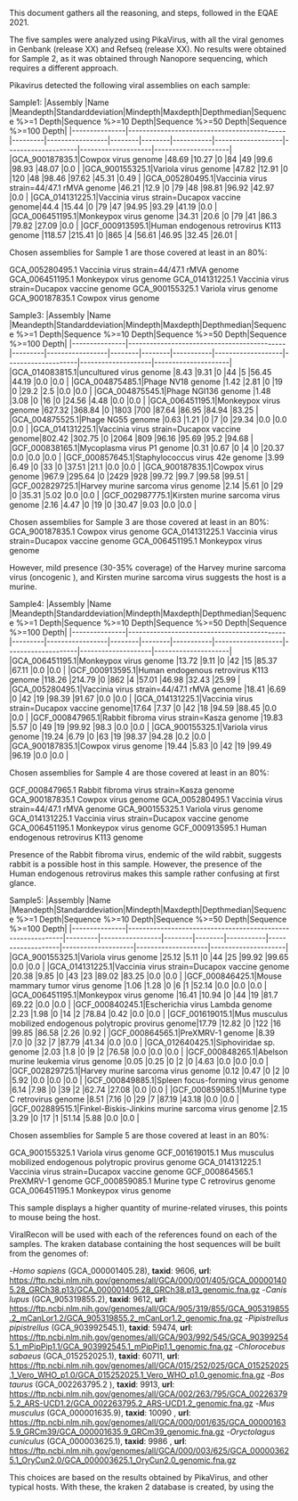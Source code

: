 This document gathers all the reasoning, and steps, followed in the EQAE 2021.

The five samples were analyzed using PikaVirus, with all the viral genomes in Genbank (release XX) and Refseq (release XX).
No results were obtained for Sample 2, as it was obtained through Nanopore sequencing, which requires a different approach.

Pikavirus detected the following viral assemblies on each sample:

Sample1:
|Assembly       |Name                                        |Meandepth|Standarddeviation|Mindepth|Maxdepth|Depthmedian|Sequence %>=1 Depth|Sequence %>=10 Depth|Sequence %>=50 Depth|Sequence %>=100 Depth|
|---------------|--------------------------------------------|---------|-----------------|--------|--------|-----------|-------------------|--------------------|--------------------|---------------------|
|GCA_900187835.1|Cowpox virus genome                         |48.69    |10.27            |0       |84      |49         |99.6               |98.93               |48.07               |0.0                  |
|GCA_900155325.1|Variola virus genome                        |47.82    |12.91            |0       |120     |48         |98.46              |97.62               |45.31               |0.49                 |
|GCA_005280495.1|Vaccinia virus strain=44/47.1 rMVA genome   |46.21    |12.9             |0       |79      |48         |98.81              |96.92               |42.97               |0.0                  |
|GCA_014131225.1|Vaccinia virus strain=Ducapox vaccine genome|44.4     |15.44            |0       |79      |47         |94.95              |93.29               |41.19               |0.0                  |
|GCA_006451195.1|Monkeypox virus genome                      |34.31    |20.6             |0       |79      |41         |86.3               |79.82               |27.09               |0.0                  |
|GCF_000913595.1|Human endogenous retrovirus K113 genome     |118.57   |215.41           |0       |865     |4          |56.61              |46.95               |32.45               |26.01                |

Chosen assemblies for Sample 1 are those covered at least in an 80%:

GCA_005280495.1	Vaccinia virus strain=44/47.1 rMVA genome
GCA_006451195.1	Monkeypox virus genome
GCA_014131225.1	Vaccinia virus strain=Ducapox vaccine genome
GCA_900155325.1	Variola virus genome
GCA_900187835.1	Cowpox virus genome


Sample3:
|Assembly       |Name                                        |Meandepth|Standarddeviation|Mindepth|Maxdepth|Depthmedian|Sequence %>=1 Depth|Sequence %>=10 Depth|Sequence %>=50 Depth|Sequence %>=100 Depth|
|---------------|--------------------------------------------|---------|-----------------|--------|--------|-----------|-------------------|--------------------|--------------------|---------------------|
|GCA_014083815.1|uncultured virus genome                     |8.43     |9.31             |0       |44      |5          |56.45              |44.19               |0.0                 |0.0                  |
|GCA_004875485.1|Phage NV18 genome                           |1.42     |2.81             |0       |19      |0          |29.2               |2.5                 |0.0                 |0.0                  |
|GCA_004875545.1|Phage NGI136 genome                         |1.48     |3.08             |0       |16      |0          |24.56              |4.48                |0.0                 |0.0                  |
|GCA_006451195.1|Monkeypox virus genome                      |627.32   |368.84           |0       |1803    |700        |87.64              |86.95               |84.94               |83.25                |
|GCA_004875525.1|Phage NG55 genome                           |0.63     |1.21             |0       |7       |0          |29.34              |0.0                 |0.0                 |0.0                  |
|GCA_014131225.1|Vaccinia virus strain=Ducapox vaccine genome|802.42   |302.75           |0       |2064    |809        |96.16              |95.69               |95.2                |94.68                |
|GCF_000838165.1|Mycoplasma virus P1 genome                  |0.31     |0.67             |0       |4       |0          |20.37              |0.0                 |0.0                 |0.0                  |
|GCF_000857645.1|Staphylococcus virus 42e genome             |3.99     |6.49             |0       |33      |0          |37.51              |21.1                |0.0                 |0.0                  |
|GCA_900187835.1|Cowpox virus genome                         |967.9    |295.64           |0       |2429    |928        |99.72              |99.7                |99.58               |99.51                |
|GCF_002829725.1|Harvey murine sarcoma virus genome          |2.14     |5.61             |0       |29      |0          |35.31              |5.02                |0.0                 |0.0                  |
|GCF_002987775.1|Kirsten murine sarcoma virus genome         |2.16     |4.47             |0       |19      |0          |30.47              |9.03                |0.0                 |0.0                  |

Chosen assemblies for Sample 3 are those covered at least in an 80%:
GCA_900187835.1	Cowpox virus genome
GCA_014131225.1	Vaccinia virus strain=Ducapox vaccine genome
GCA_006451195.1	Monkeypox virus genome

However, mild presence (30-35% coverage) of the Harvey murine sarcoma virus (oncogenic ), and Kirsten murine sarcoma virus suggests the host is a murine. 

Sample4:
|Assembly       |Name                                        |Meandepth|Standarddeviation|Mindepth|Maxdepth|Depthmedian|Sequence %>=1 Depth|Sequence %>=10 Depth|Sequence %>=50 Depth|Sequence %>=100 Depth|
|---------------|--------------------------------------------|---------|-----------------|--------|--------|-----------|-------------------|--------------------|--------------------|---------------------|
|GCA_006451195.1|Monkeypox virus genome                      |13.72    |9.11             |0       |42      |15         |85.37              |67.11               |0.0                 |0.0                  |
|GCF_000913595.1|Human endogenous retrovirus K113 genome     |118.26   |214.79           |0       |862     |4          |57.01              |46.98               |32.43               |25.99                |
|GCA_005280495.1|Vaccinia virus strain=44/47.1 rMVA genome   |18.41    |6.69             |0       |42      |19         |98.39              |91.67               |0.0                 |0.0                  |
|GCA_014131225.1|Vaccinia virus strain=Ducapox vaccine genome|17.64    |7.37             |0       |42      |18         |94.59              |88.45               |0.0                 |0.0                  |
|GCF_000847965.1|Rabbit fibroma virus strain=Kasza genome    |19.83    |5.57             |0       |49      |19         |99.92              |98.3                |0.0                 |0.0                  |
|GCA_900155325.1|Variola virus genome                        |19.24    |6.79             |0       |63      |19         |98.37              |94.28               |0.2                 |0.0                  |
|GCA_900187835.1|Cowpox virus genome                         |19.44    |5.83             |0       |42      |19         |99.49              |96.19               |0.0                 |0.0                  |

Chosen assemblies for Sample 4 are those covered at least in an 80%:

GCF_000847965.1	Rabbit fibroma virus strain=Kasza genome
GCA_900187835.1	Cowpox virus genome
GCA_005280495.1	Vaccinia virus strain=44/47.1 rMVA genome
GCA_900155325.1	Variola virus genome
GCA_014131225.1	Vaccinia virus strain=Ducapox vaccine genome
GCA_006451195.1	Monkeypox virus genome
GCF_000913595.1	Human endogenous retrovirus K113 genome


Presence of the Rabbit fibroma virus, endemic of the wild rabbit, suggests rabbit is a possible host in this sample. However, the presence of the Human endogenous retrovirus makes this sample rather confusing at first glance.


Sample5:
|Assembly       |Name                                                        |Meandepth|Standarddeviation|Mindepth|Maxdepth|Depthmedian|Sequence %>=1 Depth|Sequence %>=10 Depth|Sequence %>=50 Depth|Sequence %>=100 Depth|
|---------------|------------------------------------------------------------|---------|-----------------|--------|--------|-----------|-------------------|--------------------|--------------------|---------------------|
|GCA_900155325.1|Variola virus genome                                        |25.12    |5.11             |0       |44      |25         |99.92              |99.65               |0.0                 |0.0                  |
|GCA_014131225.1|Vaccinia virus strain=Ducapox vaccine genome                |20.38    |9.85             |0       |43      |23         |89.02              |83.25               |0.0                 |0.0                  |
|GCF_000846425.1|Mouse mammary tumor virus genome                            |1.06     |1.28             |0       |6       |1          |52.14              |0.0                 |0.0                 |0.0                  |
|GCA_006451195.1|Monkeypox virus genome                                      |16.41    |10.94            |0       |44      |19         |81.7               |69.22               |0.0                 |0.0                  |
|GCF_000840245.1|Escherichia virus Lambda genome                             |2.23     |1.98             |0       |14      |2          |78.84              |0.42                |0.0                 |0.0                  |
|GCF_001619015.1|Mus musculus mobilized endogenous polytropic provirus genome|17.79    |12.82            |0       |122     |16         |99.85              |86.58               |2.26                |0.92                 |
|GCF_000864565.1|PreXMRV-1 genome                                            |8.39     |7.0              |0       |32      |7          |87.79              |41.34               |0.0                 |0.0                  |
|GCA_012640425.1|Siphoviridae sp. genome                                     |2.03     |1.8              |0       |9       |2          |76.58              |0.0                 |0.0                 |0.0                  |
|GCF_000848265.1|Abelson murine leukemia virus genome                        |0.05     |0.25             |0       |2       |0          |4.63               |0.0                 |0.0                 |0.0                  |
|GCF_002829725.1|Harvey murine sarcoma virus genome                          |0.12     |0.47             |0       |2       |0          |5.92               |0.0                 |0.0                 |0.0                  |
|GCF_000849885.1|Spleen focus-forming virus genome                           |6.14     |7.98             |0       |39      |2          |62.74              |27.08               |0.0                 |0.0                  |
|GCF_000859085.1|Murine type C retrovirus genome                             |8.51     |7.16             |0       |29      |7          |87.19              |43.18               |0.0                 |0.0                  |
|GCF_002889515.1|Finkel-Biskis-Jinkins murine sarcoma virus genome           |2.15     |3.29             |0       |17      |1          |51.14              |5.88                |0.0                 |0.0                  |

Chosen assemblies for Sample 5 are those covered at least in an 80%:

GCA_900155325.1	Variola virus genome
GCF_001619015.1	Mus musculus mobilized endogenous polytropic provirus genome
GCA_014131225.1	Vaccinia virus strain=Ducapox vaccine genome
GCF_000864565.1	PreXMRV-1 genome
GCF_000859085.1	Murine type C retrovirus genome
GCA_006451195.1	Monkeypox virus genome

This sample displays a higher quantity of murine-related viruses, this points to mouse being the host.


ViralRecon will be used with each of the references found on each of the samples. The kraken database containing the host sequences will be built from the genomes of:

-*Homo sapiens* (GCA_000001405.28), **taxid**: 9606, **url**: https://ftp.ncbi.nlm.nih.gov/genomes/all/GCA/000/001/405/GCA_000001405.28_GRCh38.p13/GCA_000001405.28_GRCh38.p13_genomic.fna.gz
-*Canis lupus* (GCA_905319855.2), **taxid**: 9612, **url**: https://ftp.ncbi.nlm.nih.gov/genomes/all/GCA/905/319/855/GCA_905319855.2_mCanLor1.2/GCA_905319855.2_mCanLor1.2_genomic.fna.gz
-*Pipistrellus pipistrellus* (GCA_903992545.1), **taxid**: 59474, **url**: https://ftp.ncbi.nlm.nih.gov/genomes/all/GCA/903/992/545/GCA_903992545.1_mPipPip1.1/GCA_903992545.1_mPipPip1.1_genomic.fna.gz
-*Chlorocebus sabaeus* (GCA_015252025.1), **taxid**: 60711, **url**: https://ftp.ncbi.nlm.nih.gov/genomes/all/GCA/015/252/025/GCA_015252025.1_Vero_WHO_p1.0/GCA_015252025.1_Vero_WHO_p1.0_genomic.fna.gz
-*Bos taurus* (GCA_002263795.2 ), **taxid**: 9913, **url**: https://ftp.ncbi.nlm.nih.gov/genomes/all/GCA/002/263/795/GCA_002263795.2_ARS-UCD1.2/GCA_002263795.2_ARS-UCD1.2_genomic.fna.gz
-*Mus musculus* (GCA_000001635.9), **taxid**: 10090 , **url**: https://ftp.ncbi.nlm.nih.gov/genomes/all/GCA/000/001/635/GCA_000001635.9_GRCm39/GCA_000001635.9_GRCm39_genomic.fna.gz
-*Oryctolagus cuniculus* (GCA_000003625.1), **taxid**: 9986 , **url**: https://ftp.ncbi.nlm.nih.gov/genomes/all/GCA/000/003/625/GCA_000003625.1_OryCun2.0/GCA_000003625.1_OryCun2.0_genomic.fna.gz

This choices are based on the results obtained by PikaVirus, and other typical hosts. With these, the kraken 2 database is created, by using the 